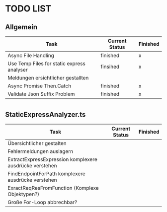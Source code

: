 
# TODO LIST


## Allgemein
| Task           |  Current Status | Finished | 
|----------------|----------------|-----------|
| Async File Handling | finished  | x
|Use Temp Files for static express analyser| finsihed|x
| Meldungen ersichtlicher gestallten ||
|Async Promise Then.Catch | finished | x
|Validate Json Suffix Problem| finished | x
#

## StaticExpressAnalyzer.ts
| Task           |  Current Status | Finished | 
|----------------|----------------|-----------|
| Übersichtlicher gestalten |  |
|Fehlermeldungen auslagern   |     |  
| ExtractExpressExpression komplexere ausdrücke verstehen   |     | 
| FindEndpointForPath komplexere ausdrücke verstehen   |     |
| ExractReqResFromFunction (Komplexe Objektypen?)   |    |
| Große For-Loop abbrechbar?    |   |
